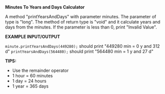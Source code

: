 **Minutes To Years and Days Calculator**

A method "printYearsAndDays" with parameter minutes. The parameter of type is "long".
The method of return type is "void" and it calculate years and days from the minutes. If the parameter is less than 0, print "Invalid Value".

**EXAMPLE INPUT/OUTPUT**

  `minute.printYearsAndDays(449280);` should print "449280 min = 0 y and 312 d"
 `printYearsAndDays(564480);` should print "564480 min = 1 y and 27 d"
 
**TIPS:**

-   Use the remainder operator
-   1 hour = 60 minutes
-   1 day = 24 hours
-   1 year = 365 days